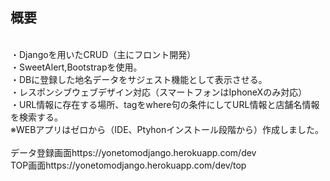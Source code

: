 ## 概要
<br>・Djangoを用いたCRUD（主にフロント開発）
<br>・SweetAlert,Bootstrapを使用。
<br>・DBに登録した地名データをサジェスト機能として表示させる。
<br>・レスポンシブウェブデザイン対応（スマートフォンはIphoneXのみ対応）
<br>・URL情報に存在する場所、tagをwhere句の条件にしてURL情報と店舗名情報を検索する。
<br>※WEBアプリはゼロから（IDE、Ptyhonインストール段階から）作成しました。
<br>
<br>データ登録画面https://yonetomodjango.herokuapp.com/dev
<br>TOP画面https://yonetomodjango.herokuapp.com/dev/top
